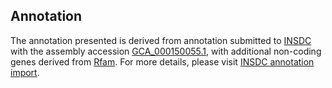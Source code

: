 

Annotation
----------

The annotation presented is derived from annotation submitted to
[INSDC](http://www.insdc.org) with the assembly accession
[GCA\_000150055.1](http://www.ebi.ac.uk/ena/data/view/GCA_000150055.1),
with additional non-coding genes derived from
[Rfam](http://rfam.xfam.org/). For more details, please visit [INSDC
annotation
import](http://ensemblgenomes.org/info/data/insdc_annotation).
